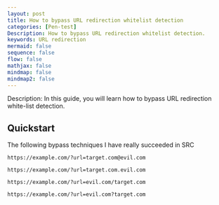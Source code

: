 ```yaml
---
layout: post
title: How to bypass URL redirection whitelist detection
categories: [Pen-test]
Description: How to bypass URL redirection whitelist detection.
keywords: URL redirection
mermaid: false
sequence: false
flow: false
mathjax: false
mindmap: false
mindmap2: false
---
```


Description: In this guide, you will learn how to bypass URL redirection white-list detection.

## Quickstart

The following bypass techniques I have really succeeded in SRC

```shell
https://example.com/?url=target.com@evil.com

https://example.com/?url=target.com.evil.com

https://example.com/?url=evil.com/target.com

https://example.com/?url=evil.com?target.com
```
